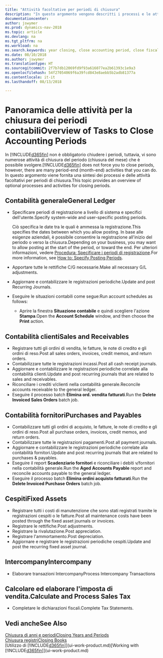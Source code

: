 ```yaml
---
title: "Attività facoltative per periodi di chiusura"
description: "In questo argomento vengono descritti i processi e le attività facoltativi per la chiusura dei periodi contabili in Dynamics NAV."
documentationcenter: 
author: jswymer
ms.prod: dynamics-nav-2018
ms.topic: article
ms.devlang: na
ms.tgt_pltfrm: na
ms.workload: na
ms.search.keywords: year closing, close accounting period, close fiscal year, aging, creditor payments, vendor payments
ms.date: 08/10/2018
ms.author: jswymer
ms.translationtype: HT
ms.sourcegitcommit: 2f7b7db12069fd9f93a616077ea2b61393c1e9a3
ms.openlocfilehash: 54f27054069f6a39fcd843e8aebb5b2adb81377a
ms.contentlocale: it-it
ms.lasthandoff: 08/13/2018

---
```

# <a name="overview-of-tasks-to-close-accounting-periods"></a><span data-ttu-id="b8d9e-103">Panoramica delle attività per la chiusura dei periodi contabili</span><span class="sxs-lookup"><span data-stu-id="b8d9e-103">Overview of Tasks to Close Accounting Periods</span></span>
<span data-ttu-id="b8d9e-104">In [!INCLUDE[d365fin](includes/d365fin_md.md)] non è obbligatorio chiudere i periodi, tuttavia, vi sono numerose attività di chiusura del periodo (chiusura del mese) che è possibile svolgere.</span><span class="sxs-lookup"><span data-stu-id="b8d9e-104">[!INCLUDE[d365fin](includes/d365fin_md.md)] does not force you to close periods, however, there are many period-end (month-end) activities that you can do.</span></span> <span data-ttu-id="b8d9e-105">In questo argomento viene fornita una sintesi dei processi e delle attività facoltativi per periodi di chiusura.</span><span class="sxs-lookup"><span data-stu-id="b8d9e-105">This topic provides an overview of optional processes and activities for closing periods.</span></span>  

## <a name="general-ledger"></a><span data-ttu-id="b8d9e-106">Contabilità generale</span><span class="sxs-lookup"><span data-stu-id="b8d9e-106">General Ledger</span></span>
* <span data-ttu-id="b8d9e-107">Specificare periodi di registrazione a livello di sistema e specifici dell'utente.</span><span class="sxs-lookup"><span data-stu-id="b8d9e-107">Specify system-wide and user-specific posting periods.</span></span>  

    <span data-ttu-id="b8d9e-108">Ciò specifica le date tra le quali è ammessa la registrazione.</span><span class="sxs-lookup"><span data-stu-id="b8d9e-108">This specifies the dates between which you allow posting.</span></span> <span data-ttu-id="b8d9e-109">In base alle esigenze aziendali, è possibile consentire la registrazione all'inizio del periodo o verso la chiusura.</span><span class="sxs-lookup"><span data-stu-id="b8d9e-109">Depending on your business, you may want to allow posting at the start of the period, or toward the end.</span></span> <span data-ttu-id="b8d9e-110">Per ulteriori informazioni, vedere [Procedura: Specificare i periodi di registrazione](finance-how-specify-posting-periods.md).</span><span class="sxs-lookup"><span data-stu-id="b8d9e-110">For more information, see [How to: Specify Posting Periods](finance-how-specify-posting-periods.md).</span></span>  
* <span data-ttu-id="b8d9e-111">Apportare tutte le rettifiche C/G necessarie.</span><span class="sxs-lookup"><span data-stu-id="b8d9e-111">Make all necessary G/L adjustments.</span></span>  
* <span data-ttu-id="b8d9e-112">Aggiornare e contabilizzare le registrazioni periodiche.</span><span class="sxs-lookup"><span data-stu-id="b8d9e-112">Update and post Recurring Journals.</span></span>  
  <!--* Process Consolidations-->
* <span data-ttu-id="b8d9e-113">Eseguire le situazioni contabili come segue:</span><span class="sxs-lookup"><span data-stu-id="b8d9e-113">Run account schedules as follows:</span></span>  
  * <span data-ttu-id="b8d9e-114">Aprire la finestra **Situazione contabile** e quindi scegliere l'azione **Stampa**.</span><span class="sxs-lookup"><span data-stu-id="b8d9e-114">Open the **Account Schedule** window, and then choose the **Print** action.</span></span>  

## <a name="sales-and-receivables"></a><span data-ttu-id="b8d9e-115">Contabilità clienti</span><span class="sxs-lookup"><span data-stu-id="b8d9e-115">Sales and Receivables</span></span>
* <span data-ttu-id="b8d9e-116">Registrare tutti gli ordini di vendita, le fatture, le note di credito e gli ordini di reso.</span><span class="sxs-lookup"><span data-stu-id="b8d9e-116">Post all sales orders, invoices, credit memos, and return orders.</span></span>  
* <span data-ttu-id="b8d9e-117">Contabilizzare tutte le registrazioni incassi.</span><span class="sxs-lookup"><span data-stu-id="b8d9e-117">Post all cash receipt journals.</span></span>  
* <span data-ttu-id="b8d9e-118">Aggiornare e contabilizzare le registrazioni periodiche correlate alla contabilità clienti.</span><span class="sxs-lookup"><span data-stu-id="b8d9e-118">Update and post recurring journals that are related to sales and receivables.</span></span>  
* <span data-ttu-id="b8d9e-119">Riconciliare i crediti v/clienti nella contabilità generale.</span><span class="sxs-lookup"><span data-stu-id="b8d9e-119">Reconcile accounts receivable to the general ledger.</span></span>  
* <span data-ttu-id="b8d9e-120">Eseguire il processo batch **Elimina ord. vendita fatturati**.</span><span class="sxs-lookup"><span data-stu-id="b8d9e-120">Run the **Delete Invoiced Sales Orders** batch job.</span></span>  

## <a name="purchases-and-payables"></a><span data-ttu-id="b8d9e-121">Contabilità fornitori</span><span class="sxs-lookup"><span data-stu-id="b8d9e-121">Purchases and Payables</span></span>
* <span data-ttu-id="b8d9e-122">Contabilizzare tutti gli ordini di acquisto, le fatture, le note di credito e gli ordini di reso.</span><span class="sxs-lookup"><span data-stu-id="b8d9e-122">Post all purchase orders, invoices, credit memos, and return orders.</span></span>  
* <span data-ttu-id="b8d9e-123">Contabilizzare tutte le registrazioni pagamenti.</span><span class="sxs-lookup"><span data-stu-id="b8d9e-123">Post all payment journals.</span></span>  
* <span data-ttu-id="b8d9e-124">Aggiornare e contabilizzare le registrazioni periodiche correlate alla contabilità fornitori.</span><span class="sxs-lookup"><span data-stu-id="b8d9e-124">Update and post recurring journals that are related to purchases & payables.</span></span>  
* <span data-ttu-id="b8d9e-125">Eseguire il report **Scadenziario fornitori** e riconciliare i debiti v/fornitori nella contabilità generale.</span><span class="sxs-lookup"><span data-stu-id="b8d9e-125">Run the **Aged Accounts Payable** report and reconcile accounts payable to the general ledger.</span></span>  
* <span data-ttu-id="b8d9e-126">Eseguire il processo batch **Elimina ordini acquisto fatturati**.</span><span class="sxs-lookup"><span data-stu-id="b8d9e-126">Run the **Delete Invoiced Purchase Orders** batch job.</span></span>  

## <a name="fixed-assets"></a><span data-ttu-id="b8d9e-127">Cespiti</span><span class="sxs-lookup"><span data-stu-id="b8d9e-127">Fixed Assets</span></span>
* <span data-ttu-id="b8d9e-128">Registrare tutti i costi di manutenzione che sono stati registrati tramite le registrazioni cespiti o le fatture.</span><span class="sxs-lookup"><span data-stu-id="b8d9e-128">Post all maintenance costs have been posted through the fixed asset journals or invoices.</span></span>
* <span data-ttu-id="b8d9e-129">Registrare le rettifiche.</span><span class="sxs-lookup"><span data-stu-id="b8d9e-129">Post adjustments.</span></span>
* <span data-ttu-id="b8d9e-130">Registrare la rivalutazione.</span><span class="sxs-lookup"><span data-stu-id="b8d9e-130">Post appreciation.</span></span>
* <span data-ttu-id="b8d9e-131">Registrare l'ammortamento.</span><span class="sxs-lookup"><span data-stu-id="b8d9e-131">Post depreciation.</span></span>
* <span data-ttu-id="b8d9e-132">Aggiornare e registrare le registrazioni periodiche cespiti.</span><span class="sxs-lookup"><span data-stu-id="b8d9e-132">Update and post the recurring fixed asset journal.</span></span>

## <a name="intercompany"></a><span data-ttu-id="b8d9e-133">Intercompany</span><span class="sxs-lookup"><span data-stu-id="b8d9e-133">Intercompany</span></span>
* <span data-ttu-id="b8d9e-134">Elaborare transazioni Intercompany</span><span class="sxs-lookup"><span data-stu-id="b8d9e-134">Process Intercompany Transactions</span></span>

## <a name="calculate-and-process-sales-tax"></a><span data-ttu-id="b8d9e-135">Calcolare ed elaborare l'imposta di vendita.</span><span class="sxs-lookup"><span data-stu-id="b8d9e-135">Calculate and Process Sales Tax</span></span>
* <span data-ttu-id="b8d9e-136">Completare le dichiarazioni fiscali.</span><span class="sxs-lookup"><span data-stu-id="b8d9e-136">Complete Tax Statements.</span></span>  

## <a name="see-also"></a><span data-ttu-id="b8d9e-137">Vedi anche</span><span class="sxs-lookup"><span data-stu-id="b8d9e-137">See Also</span></span>
[<span data-ttu-id="b8d9e-138">Chiusura di anni e periodi</span><span class="sxs-lookup"><span data-stu-id="b8d9e-138">Closing Years and Periods</span></span>](year-close-years-periods.md)  
[<span data-ttu-id="b8d9e-139">Chiusura registri</span><span class="sxs-lookup"><span data-stu-id="b8d9e-139">Closing Books</span></span>](year-close-books.md)  
<span data-ttu-id="b8d9e-140">[Utilizzo di [!INCLUDE[d365fin](includes/d365fin_md.md)]](ui-work-product.md)</span><span class="sxs-lookup"><span data-stu-id="b8d9e-140">[Working with [!INCLUDE[d365fin](includes/d365fin_md.md)]](ui-work-product.md)</span></span>

